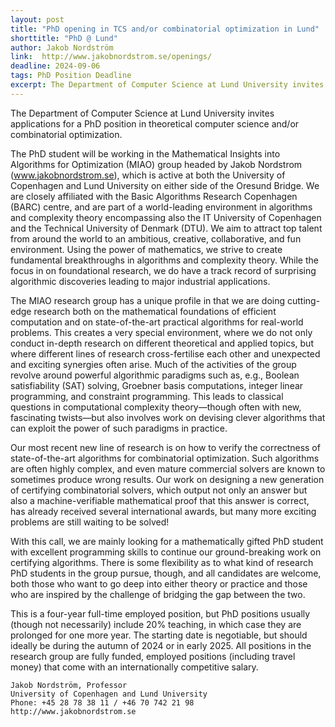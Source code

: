 ```yaml
---
layout: post
title: "PhD opening in TCS and/or combinatorial optimization in Lund"
shorttitle: "PhD @ Lund"
author: Jakob Nordström
link:  http://www.jakobnordstrom.se/openings/
deadline: 2024-09-06
tags: PhD Position Deadline
excerpt: The Department of Computer Science at Lund University invites applications for a PhD position in theoretical computer science and/or combinatorial optimization.
---
```


The Department of Computer Science at Lund University invites applications for a PhD position in theoretical computer science and/or combinatorial optimization.

The PhD student will be working in the Mathematical Insights into Algorithms for Optimization (MIAO) group headed by Jakob Nordstrom (www.jakobnordstrom.se), which is active at both the University of Copenhagen and Lund University on either side of the Oresund Bridge. We are closely affiliated with the Basic Algorithms Research Copenhagen (BARC) centre, and are part of a world-leading environment in algorithms and complexity theory encompassing also the IT University of Copenhagen and the Technical University of Denmark (DTU). We aim to attract top talent from around the world to an ambitious, creative, collaborative, and fun environment. Using the power of mathematics, we strive to create fundamental breakthroughs in algorithms and complexity theory. While the focus in on foundational research, we do have a track record of surprising algorithmic discoveries leading to major industrial applications.

The MIAO research group has a unique profile in that we are doing cutting-edge research both on the mathematical foundations of efficient computation and on state-of-the-art practical algorithms for real-world problems. This creates a very special environment, where we do not only conduct in-depth research on different theoretical and applied topics, but where different lines of research cross-fertilise each other and unexpected and exciting synergies often arise. Much of the activities of the group revolve around powerful algorithmic paradigms such as, e.g., Boolean satisfiability (SAT) solving, Groebner basis computations, integer linear programming, and constraint programming. This leads to classical questions in computational complexity theory—though often with new, fascinating twists—but also involves work on devising clever algorithms that can exploit the power of such paradigms in practice.

Our most recent new line of research is on how to verify the correctness of state-of-the-art algorithms for combinatorial optimization. Such algorithms are often highly complex, and even mature commercial solvers are known to sometimes produce wrong results. Our work on designing a new generation of certifying combinatorial solvers, which output not only an answer but also a machine-verifiable mathematical proof that this answer is correct, has already received several international awards, but many more exciting problems are still waiting to be solved!

With this call, we are mainly looking for a mathematically gifted PhD student with excellent programming skills to continue our ground-breaking work on certifying algorithms. There is some flexibility as to what kind of research PhD students in the group pursue, though, and all candidates are welcome, both those who want to go deep into either theory or practice and those who are inspired by the challenge of bridging the gap between the two.

This is a four-year full-time employed position, but PhD positions usually (though not necessarily) include 20% teaching, in which case they are prolonged for one more year. The starting date is negotiable, but should ideally be during the autumn of 2024 or in early 2025. All positions in the research group are fully funded, employed positions (including travel money) that come with an internationally competitive salary.


    Jakob Nordström, Professor
    University of Copenhagen and Lund University
    Phone: +45 28 78 38 11 / +46 70 742 21 98
    http://www.jakobnordstrom.se
